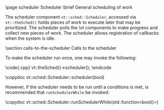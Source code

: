\page scheduler Scheduler
\brief General scheduling of work

The scheduler component `vt::sched::Scheduler`, accessed via `vt::theSched()`
holds pieces of work to execute later that may be prioritized. The scheduler
polls the \vt components to make progress and collect new pieces of work. The
scheduler allows registration of callbacks when the system is idle.

\section calls-to-the-scheduler Calls to the scheduler

To make the scheduler run once, one may invoke the following:

\code{.cpp}
vt::theSched()->scheduler();
\endcode

\copydoc vt::sched::Scheduler::scheduler(bool)

However, if the scheduler needs to be run until a conditions is met, is
recommended that `runSchedulerWhile` be invoked:

\copydoc vt::sched::Scheduler::runSchedulerWhile(std::function<bool()>)
